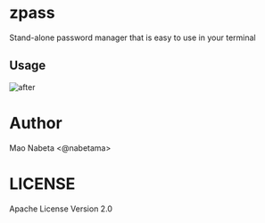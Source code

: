 # zpass

Stand-alone password manager that is easy to use in your terminal

## Usage

![after](https://github.com/user-attachments/assets/4023e730-2450-4e58-ac4c-cb9829501119)


# Author

Mao Nabeta <@nabetama>

# LICENSE

Apache License Version 2.0
